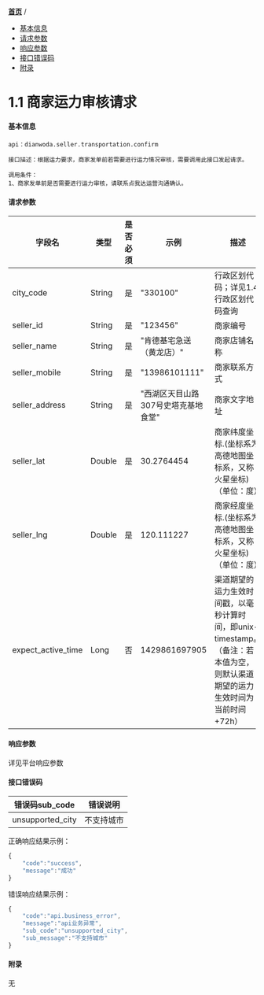 [**首页**](https://open-qa1.dwbops.com/) /
- <a href="#基本信息">基本信息</a>
- <a href="#请求参数">请求参数</a>
- <a href="#响应参数">响应参数</a>
- <a href="#接口错误码">接口错误码</a>
- <a href="#附录">附录</a>


# 1.1 商家运力审核请求

#### 基本信息
```
api：dianwoda.seller.transportation.confirm

接口描述：根据运力要求，商家发单前若需要进行运力情况审核，需要调用此接口发起请求。

调用条件：
1、商家发单前是否需要进行运力审核，请联系点我达运营沟通确认。
```

#### 请求参数
字段名 | 类型 | 是否必须 | 示例 | 描述
---|---|---|---|---
city_code|String|是|"330100"|行政区划代码；详见1.4 行政区划代码查询|
seller_id|String|是|"123456"|商家编号|
seller_name|String|是|"肯德基宅急送（黄龙店）"|商家店铺名称|
seller_mobile|String|是|"13986101111"|商家联系方式|
seller_address|String|是|"西湖区天目山路307号史塔克基地食堂"|商家文字地址|
seller_lat|Double|是|30.2764454|商家纬度坐标.(坐标系为高德地图坐标系，又称火星坐标)（单位：度）|
seller_lng|Double|是|120.111227|商家经度坐标.(坐标系为高德地图坐标系，又称火星坐标)（单位：度）|
expect\_active\_time|Long|否|1429861697905|渠道期望的运力生效时间戳，以毫秒计算时间，即unix-timestamp。（备注：若本值为空，则默认渠道期望的运力生效时间为当前时间+72h）|


#### 响应参数
详见平台响应参数

#### 接口错误码
错误码sub_code | 错误说明
---|---
unsupported_city | 不支持城市

正确响应结果示例：

```javascript
{
	"code":"success",
	"message":"成功"
}
```

错误响应结果示例：

```javascript
{
	"code":"api.business_error",
	"message":"api业务异常",
	"sub_code":"unsupported_city",
	"sub_message":"不支持城市"
}
```

#### 附录
无
